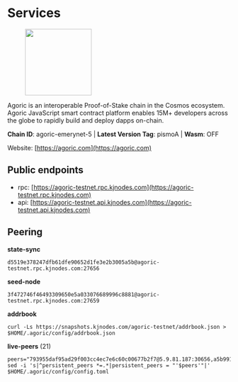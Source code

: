 # Services

<figure><img src="https://raw.githubusercontent.com/kj89/testnet_manuals/main/pingpub/logos/agoric.png" width="150" alt=""><figcaption></figcaption></figure>

Agoric is an interoperable Proof-of-Stake chain in the Cosmos ecosystem.  Agoric JavaScript smart contract platform enables 15M+ developers across the  globe to rapidly build and deploy dapps on-chain.

**Chain ID**: agoric-emerynet-5 | **Latest Version Tag**: pismoA | **Wasm**: OFF

Website: [https://agoric.com](https://agoric.com)


## Public endpoints

* rpc: [https://agoric-testnet.rpc.kjnodes.com](https://agoric-testnet.rpc.kjnodes.com)
* api: [https://agoric-testnet.api.kjnodes.com](https://agoric-testnet.api.kjnodes.com)

## Peering

**state-sync**

```
d5519e378247dfb61dfe90652d1fe3e2b3005a5b@agoric-testnet.rpc.kjnodes.com:27656
```

**seed-node**

```
3f472746f46493309650e5a033076689996c8881@agoric-testnet.rpc.kjnodes.com:27659
```

**addrbook**
```
curl -Ls https://snapshots.kjnodes.com/agoric-testnet/addrbook.json > $HOME/.agoric/config/addrbook.json
```

**live-peers** (21)
```
peers="793955daf95ad29f003cc4ec7e6c60c00677b2f7@5.9.81.187:30656,a5b991654d0723e038d3723b1345b2a288d49146@38.242.156.28:26656,6644a86094a0cb0152f83aed74357c439657770b@185.239.209.79:26656,fb86a0993c694c981a28fa1ebd1fd692f345348b@34.171.162.87:26656,a3a1e6c7a9ceec632c22769a9e369d05a796dc24@65.108.79.246:26709,e5d3db7a51d3fb40a4855d6677318944faf7d5f2@142.132.191.166:26656,32f7fbecd40b420d592ac460703c4ac647875566@65.109.23.238:26656,8e4e958b928eaa648ee90f1ede28e36f1469cef2@34.125.231.100:26656,7b1cafa0879374125c623d854bcc0cb9cd98729e@185.213.25.151:26656,6f9e22eba0130f1a29c25e28beeae69b2621a403@35.238.67.135:26656,a875ef614b3902dd567be2076f18239681f24e35@185.146.148.112:26656,98e1069b1cfc445e377eda6a0eadd94f7877065d@162.55.169.76:26656,fd9d8063921531990cfebb72d5adadf276484e8d@13.215.217.74:26656,c63cc83797e108ee7881209dd1545671a5e92ea6@35.238.211.8:26656,53ae0b0710f2f32aa60717953a51e60a7ad7b1c5@34.172.197.172:26656,bf32fb432cce9579c3bd20171f2918b9b2873796@154.12.225.46:26656,8dfb920cdc2eba42b688f44fdd26e12dabfbb6a9@95.217.130.111:27656,42084028a65c5d609793ffc618d1dcbf374fc301@65.109.28.219:14456,d5519e378247dfb61dfe90652d1fe3e2b3005a5b@65.109.68.190:27656,c72d05f83b53dc7f6c55d7d3e67c304716d27d80@116.202.227.117:27656,fa171a30e3118fb2b92a5afb4bb6e661ad6e6aa0@35.226.248.0:26656"
sed -i 's|^persistent_peers *=.*|persistent_peers = "'$peers'"|' $HOME/.agoric/config/config.toml
```
